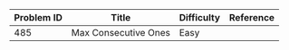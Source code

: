 | Problem ID | Title | Difficulty | Reference
| --- | --- | --- | ---
| 485 | Max Consecutive Ones | Easy | 
